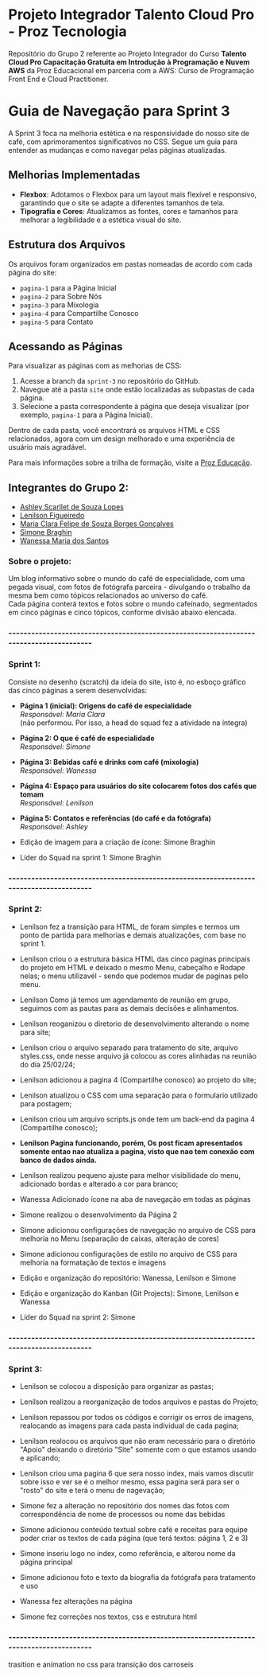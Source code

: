 # Projeto Integrador Talento Cloud Pro - Proz Tecnologia
Repositório do Grupo 2 referente ao Projeto Integrador do Curso **Talento Cloud Pro
Capacitação Gratuita em Introdução à Programação e Nuvem AWS** da Proz Educacional em parceria com a AWS: Curso de Programação Front End e Cloud Practitioner.  


# Guia de Navegação para Sprint 3
A Sprint 3 foca na melhoria estética e na responsividade do nosso site de café, com aprimoramentos significativos no CSS. Segue um guia para entender as mudanças e como navegar pelas páginas atualizadas.
 
## Melhorias Implementadas
- **Flexbox**: Adotamos o Flexbox para um layout mais flexível e responsivo, garantindo que o site se adapte a diferentes tamanhos de tela.
- **Tipografia e Cores**: Atualizamos as fontes, cores e tamanhos para melhorar a legibilidade e a estética visual do site.
 
## Estrutura dos Arquivos
Os arquivos foram organizados em pastas nomeadas de acordo com cada página do site:
- `pagina-1` para a Página Inicial
- `pagina-2` para Sobre Nós
- `pagina-3` para Mixologia
- `pagina-4` para Compartilhe Conosco
- `pagina-5` para Contato
 
## Acessando as Páginas
Para visualizar as páginas com as melhorias de CSS:
1. Acesse a branch da `sprint-3` no repositório do GitHub.
2. Navegue até a pasta `site` onde estão localizadas as subpastas de cada página.
3. Selecione a pasta correspondente à página que deseja visualizar (por exemplo, `pagina-1` para a Página Inicial).
 
Dentro de cada pasta, você encontrará os arquivos HTML e CSS relacionados, agora com um design melhorado e uma experiência de usuário mais agradável.

Para mais informações sobre a trilha de formação, visite a [Proz Educação](https://pages.prozeducacao.com.br/lp-proz-tecnologia-talento-cloud).

## Integrantes do Grupo 2:
- [Ashley Scarllet de Souza Lopes](https://github.com/AshleyScarllet)
- [Lenilson Figueiredo](https://github.com/lenilsonfigueriedobr)
- [Maria Clara Felipe de Souza Borges Gonçalves](https://github.com/MariaClborges)
- [Simone Braghin](https://github.com/SimoneBraghin)
- [Wanessa Maria dos Santos](https://github.com/WanessaMSantos)

### Sobre o projeto:
Um blog informativo sobre o mundo do café de especialidade, com uma pegada visual, com fotos de fotógrafa parceira - divulgando o trabalho da mesma bem como tópicos relacionados ao universo do café.  
Cada página conterá textos e fotos sobre o mundo cafeínado, segmentados em cinco páginas e cinco tópicos, conforme divisão abaixo elencada.


### --------------------------------------------------------------------------------------- ## 

### Sprint 1:

Consiste no desenho (scratch) da ideia do site, isto é, no esboço gráfico das cinco páginas a serem desenvolvidas:  

- **Página 1 (inicial): Origens do café de especialidade**  
*Responsável: Maria Clara*  
(não performou. Por isso, a head do squad fez a atividade na íntegra)  
  
- **Página 2: O que é café de especialidade**  
*Responsável: Simone*  
  
- **Página 3: Bebidas café e drinks com café (mixologia)**  
*Responsável: Wanessa*  
  
- **Página 4: Espaço para usuários do site colocarem fotos dos cafés que tomam**  
*Responsável: Lenilson*  

- **Página 5: Contatos e referências (do café e da fotógrafa)**  
*Responsável: Ashley*  
  
- Edição de imagem para a criação de ícone: Simone Braghin
- Líder do Squad na sprint 1: Simone Braghin


### --------------------------------------------------------------------------------------- ## 

### Sprint 2:

- Lenilson fez a transição para HTML, de foram simples e termos um ponto de partida para melhorias e demais atualizações, com base no sprint 1.

- Lenilson criou o a estrutura básica HTML das cinco paginas principais do projeto em HTML e deixado o mesmo Menu, cabeçalho e Rodape nelas; o menu utilizavél - sendo que podemos mudar de paginas pelo menu.

- Lenilson Como já temos um agendamento de reunião em grupo, seguimos com as pautas para as demais decisões e alinhamentos.

- Lenilson reoganizou o diretorio de desenvolvimento alterando o nome para site;

- Lenilson criou o arquivo separado para tratamento do site, arquivo styles.css, onde nesse arquivo já colocou as cores alinhadas na reunião do dia 25/02/24;

- Lenilson adicionou a pagina 4 (Compartilhe conosco) ao projeto do site;

- Lenilson atualizou o CSS com uma separação para o formulario utilizado para postagem;

- Lenilson criou um arquivo scripts.js onde tem um back-end da pagina 4 (Compartilhe conosco);

- **Lenilson Pagina funcionando, porém, Os post ficam apresentados somente entao nao atualiza a pagina, visto que nao tem conexão com banco de dados ainda.**

- Lenilson realizou pequeno ajuste para melhor visibilidade do menu, adicionado bordas e alterado a cor para branco;

- Wanessa Adicionado ícone na aba de navegação em todas as páginas

- Simone realizou o desenvolvimento da Página 2

- Simone adicionou configurações de navegação no arquivo de CSS para melhoria no Menu (separação de caixas, alteração de cores)

- Simone adicionou configurações de estilo no arquivo de CSS para melhoria na formatação de textos e imagens

- Edição e organização do repositório: Wanessa, Lenilson e Simone

- Edição e organização do Kanban (Git Projects): Simone, Lenilson e Wanessa

- Líder do Squad na sprint 2: Simone


### --------------------------------------------------------------------------------------- ## 

### Sprint 3:

- Lenilson  se colocou a disposição para organizar  as pastas;

- Lenilson realizou a reorganização de todos arquivos e pastas do Projeto;
  
- Lenilson repassou por todos os códigos e corrigir os erros de imagens, realocando as imagens para cada pasta individual de cada pagina;
  
- Lenilson  realocou os arquivos que não eram necessário para o diretório "Apoio" deixando o diretório "Site" somente com o que estamos usando e aplicando;
  
- Lenilson criou uma pagina 6 que sera nosso index, mais vamos discutir sobre isso e ver se é o melhor mesmo, essa pagina será para ser o "rosto" do site e terá o menu de nagevação;

- Simone fez a alteração no repositório dos nomes das fotos com correspondência de nome de processos ou nome das bebidas

- Simone adicionou conteúdo textual sobre café e receitas para equipe poder criar os textos de cada página (que terá textos: página 1, 2 e 3)

- Simone inseriu logo no index, como referência, e alterou nome da página principal

- Simone adicionou foto e texto da biografia da fotógrafa para tratamento e uso

- Wanessa fez alterações na página

- Simone fez correções nos textos, css e estrutura html

### --------------------------------------------------------------------------------------- ## 


trasition e animation no css para transição dos carroseis

